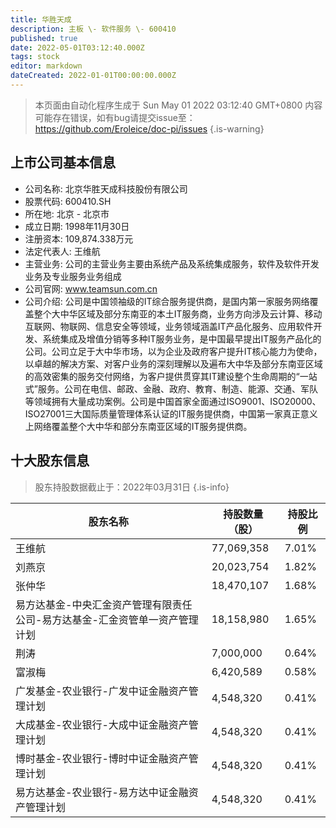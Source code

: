 ```yaml
---
title: 华胜天成
description: 主板 \- 软件服务 \- 600410
published: true
date: 2022-05-01T03:12:40.000Z
tags: stock
editor: markdown
dateCreated: 2022-01-01T00:00:00.000Z
---
```


> 本页面由自动化程序生成于 Sun May 01 2022 03:12:40 GMT+0800
> 内容可能存在错误，如有bug请提交issue至：https://github.com/Eroleice/doc-pi/issues
{.is-warning}

## 上市公司基本信息
- 公司名称: 北京华胜天成科技股份有限公司
- 股票代码: 600410.SH
- 所在地: 北京 - 北京市
- 成立日期: 1998年11月30日
- 注册资本: 109,874.338万元
- 法定代表人: 王维航
- 主营业务: 公司的主营业务主要由系统产品及系统集成服务，软件及软件开发业务及专业服务业务组成
- 公司官网: www.teamsun.com.cn
- 公司介绍: 公司是中国领袖级的IT综合服务提供商，是国内第一家服务网络覆盖整个大中华区域及部分东南亚的本土IT服务商，业务方向涉及云计算、移动互联网、物联网、信息安全等领域，业务领域涵盖IT产品化服务、应用软件开发、系统集成及增值分销等多种IT服务业务，是中国最早提出IT服务产品化的公司。公司立足于大中华市场，以为企业及政府客户提升IT核心能力为使命，以卓越的解决方案、对客户业务的深刻理解以及遍布大中华及部分东南亚区域的高效密集的服务交付网络，为客户提供贯穿其IT建设整个生命周期的“一站式”服务。公司在电信、邮政、金融、政府、教育、制造、能源、交通、军队等领域拥有大量成功案例。公司是中国首家全面通过ISO9001、ISO20000、ISO27001三大国际质量管理体系认证的IT服务提供商，中国第一家真正意义上网络覆盖整个大中华和部分东南亚区域的IT服务提供商。


## 十大股东信息
> 股东持股数据截止于：2022年03月31日
{.is-info}

| 股东名称 | 持股数量（股） | 持股比例 |
| --- | --- | --- |
| 王维航 | 77,069,358 | 7.01% |
| 刘燕京 | 20,023,754 | 1.82% |
| 张仲华 | 18,470,107 | 1.68% |
| 易方达基金-中央汇金资产管理有限责任公司-易方达基金-汇金资管单一资产管理计划 | 18,158,980 | 1.65% |
| 荆涛 | 7,000,000 | 0.64% |
| 富淑梅 | 6,420,589 | 0.58% |
| 广发基金-农业银行-广发中证金融资产管理计划 | 4,548,320 | 0.41% |
| 大成基金-农业银行-大成中证金融资产管理计划 | 4,548,320 | 0.41% |
| 博时基金-农业银行-博时中证金融资产管理计划 | 4,548,320 | 0.41% |
| 易方达基金-农业银行-易方达中证金融资产管理计划 | 4,548,320 | 0.41% |




